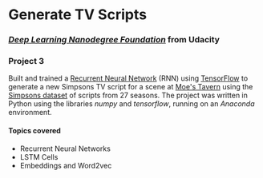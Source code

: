 #  Generate TV Scripts

### [_**Deep Learning Nanodegree Foundation**_](https://www.udacity.com/course/deep-learning-nanodegree-foundation--nd101) from Udacity

### **Project 3**

Built and trained a [Recurrent Neural Network](https://en.wikipedia.org/wiki/Recurrent_neural_network) (RNN) using [TensorFlow](https://www.tensorflow.org/) to generate a new Simpsons TV script for a scene at [Moe's Tavern](https://simpsonswiki.com/wiki/Moe's_Tavern) using the [Simpsons dataset](https://www.kaggle.com/wcukierski/the-simpsons-by-the-data) of scripts from 27 seasons. The project was written in Python using the libraries _numpy_ and _tensorflow_, running on an _Anaconda_ environment.

#### Topics covered

- Recurrent Neural Networks
- LSTM Cells
- Embeddings and Word2vec
